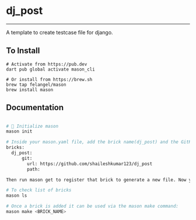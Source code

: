 # dj_post

---

A template to create testcase file for django.

## To Install

```
# Activate from https://pub.dev
dart pub global activate mason_cli

# Or install from https://brew.sh
brew tap felangel/mason
brew install mason
```

## Documentation

```sh

# 🚀 Initialize mason
mason init

# Inside your mason.yaml file, add the brick name(dj_post) and the GitHub repository link like below.
bricks:
  dj_post:
      git:
        url: https://github.com/shaileshkumar123/dj_post
        path: 

Then run mason get to register that brick to generate a new file. Now you can use the greeting bricks like normal in your projects.

# To check list of bricks
mason ls

# Once a brick is added it can be used via the mason make command:
mason make <BRICK_NAME>
```
